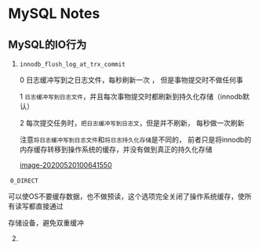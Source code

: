 # MySQL Notes

## MySQL的IO行为

 1. ``innodb_flush_log_at_trx_commit``

    0  日志缓冲写到之日志文件，每秒刷新一次 ， 但是事物提交时不做任何事

    1  ``日志缓冲写到日志文件``，并且每次事物提交时都刷新到持久化存储（innodb默认）

    2 每次提交任务时，``把日志缓冲写到日志文``，但是并不刷新， 每秒做一次刷新

    注意``将日志缓冲写到日志文件``和``将日志持久化存储``是不同的， 前者只是将innodb的内存缓存转移到操作系统的缓存，并没有做到真正的持久化存储

    [image-20200520100641550](/pics/image-20200520100641550.png)

​	``0_DIRECT`` 

​	可以使OS不要缓存数据，也不做预读，这个选项完全关闭了操作系统缓存，使所有读写都直接通过

存储设备，避免双重缓冲	

2.





​	
